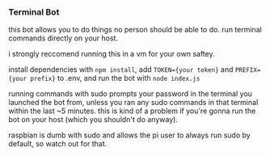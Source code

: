 ### Terminal Bot

this bot allows you to do things no person should be able to do. run terminal commands directly on your host.

i strongly reccomend running this in a vm for your own saftey.

install dependencies with `npm install`, add `TOKEN={your token}` and `PREFIX={your prefix}` to .env, and run the bot with `node index.js`

running commands with sudo prompts your password in the terminal you launched the bot from, unless you ran any sudo commands in that terminal within the last ~5 minutes.
this is kind of a problem if you're gonna run the bot on your host (which you shouldn't do anyway). 

raspbian is dumb with sudo and allows the pi user to always run sudo by default, so watch out for that.
